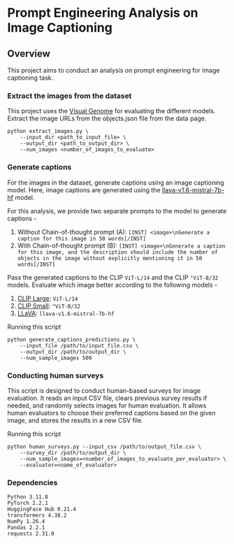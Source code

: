 # Prompt Engineering Analysis on Image Captioning

## Overview

This project aims to conduct an analysis on prompt engineering for image captioning task.

### Extract the images from the dataset

This project uses the [Visual Genome](https://homes.cs.washington.edu/~ranjay/visualgenome/index.html) for evaluating the different models. Extract the image URLs from the objects.json file from the data page.

```
python extract_images.py \
    --input_dir <path_to_input_file> \
    --output_dir <path_to_output_dir> \
    --num_images <number_of_images_to_evaluate>

```

### Generate captions

For the images in the dataset, generate captions using an image captioning model. Here, image captions are generated using the [llava-v1.6-mistral-7b-hf](https://llava-vl.github.io) model.

For this analysis, we provide two separate prompts to the model to generate captions -
1. Without Chain-of-thought prompt (A): ```[INST] <image>\nGenerate a caption for this image in 50 words[/INST]```
2. With Chain-of-thought prompt (B): ```[INST] <image>\nGenerate a caption for this image, and the description should include the number of objects in the image without explicitly mentioning it in 50 words[/INST]```

Pass the generated captions to the CLIP ```ViT-L/14``` and the CLIP ```"ViT-B/32``` models.
Evaluate which image better according to the following models -
1. [CLIP Large](https://github.com/openai/CLIP): ```ViT-L/14```
2. [CLIP Small](https://github.com/openai/CLIP): ```"ViT-B/32```
3. [LLaVA](https://huggingface.co/llava-hf/llava-v1.6-mistral-7b-hf): ```llava-v1.6-mistral-7b-hf```

Running this script

```
python generate_captions_predictions.py \
    --input_file /path/to/input_file.csv \
    --output_dir /path/to/output_dir \
    --num_sample_images 500
```

### Conducting human surveys

This script is designed to conduct human-based surveys for image evaluation. It reads an input CSV file, clears previous survey results if needed, and randomly selects images for human evaluation. It allows human evaluators to choose their preferred captions based on the given image, and stores the results in a new CSV file.

Running this script

```
python human_surveys.py --input_csv /path/to/output_file.csv \
    --survey_dir /path/to/output_dir \
    --num_sample_images=<number_of_images_to_evaluate_per_evaluator> \
    --evaluator=<name_of_evaluator>
```

### Dependencies

```
Python 3.11.8
PyTorch 2.2.1
HuggingFace Hub 0.21.4
transformers 4.38.2
NumPy 1.26.4
Pandas 2.2.1
requests 2.31.0
```
